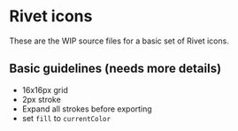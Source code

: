 # Rivet icons

These are the WIP source files for a basic set of Rivet icons.

## Basic guidelines (needs more details)

- 16x16px grid
- 2px stroke
- Expand all strokes before exporting
- set `fill` to `currentColor`